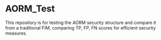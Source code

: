 # AORM_Test
This repository is for testing the AORM security structure and compare it from a traditional FIM, comparing TP, FP, FN scores for efficient security measures.
